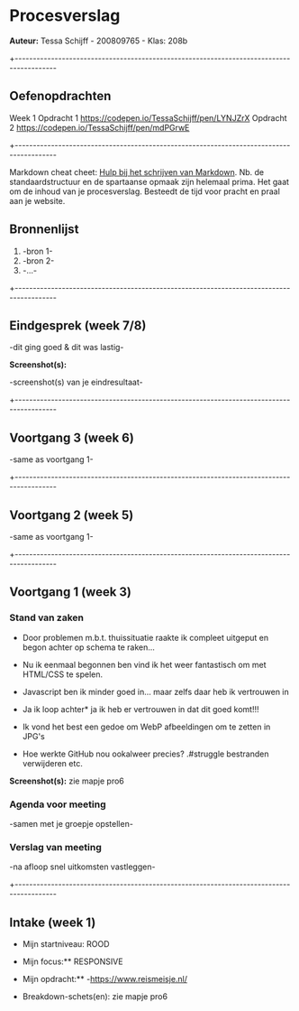 # Procesverslag
**Auteur:** Tessa Schijff - 200809765 - Klas: 208b

+-----------------------------------------------------------------------------------------

## Oefenopdrachten

Week 1
                Opdracht 1                        https://codepen.io/TessaSchijff/pen/LYNJZrX
                Opdracht 2                        https://codepen.io/TessaSchijff/pen/mdPGrwE
                
+-----------------------------------------------------------------------------------------

Markdown cheat cheet: [Hulp bij het schrijven van Markdown](https://github.com/adam-p/markdown-here/wiki/Markdown-Cheatsheet). Nb. de standaardstructuur en de spartaanse opmaak zijn helemaal prima. Het gaat om de inhoud van je procesverslag. Besteedt de tijd voor pracht en praal aan je website.



## Bronnenlijst
1. -bron 1-
2. -bron 2-
3. -...-

+-----------------------------------------------------------------------------------------

## Eindgesprek (week 7/8)

-dit ging goed & dit was lastig-

**Screenshot(s):**

-screenshot(s) van je eindresultaat-

+-----------------------------------------------------------------------------------------

## Voortgang 3 (week 6)

-same as voortgang 1-

+-----------------------------------------------------------------------------------------

## Voortgang 2 (week 5)

-same as voortgang 1-

+-----------------------------------------------------------------------------------------

## Voortgang 1 (week 3)


### Stand van zaken

+    Door problemen m.b.t. thuissituatie raakte ik compleet uitgeput en begon achter op schema te raken...
+   Nu ik eenmaal begonnen ben vind ik het weer fantastisch om met HTML/CSS te spelen.
+   Javascript ben ik minder goed in... maar zelfs daar heb ik vertrouwen in
+   Ja ik loop achter*  ja ik heb er vertrouwen in dat dit goed komt!!!

+   Ik vond het best een gedoe om WebP afbeeldingen om te zetten in JPG's
+   Hoe werkte GitHub nou ookalweer precies? .#struggle bestranden verwijderen etc.


**Screenshot(s):** zie mapje pro6


### Agenda voor meeting

-samen met je groepje opstellen-

### Verslag van meeting

-na afloop snel uitkomsten vastleggen-

+-----------------------------------------------------------------------------------------

## Intake (week 1)

+   Mijn startniveau: ROOD
+   Mijn focus:** RESPONSIVE
+   Mijn opdracht:** -https://www.reismeisje.nl/

+   Breakdown-schets(en): zie mapje pro6

